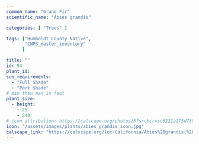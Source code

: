 ```yaml
---
common_name: "Grand Fir"
scientific_name: "Abies grandis"

categories: [ "Trees" ]

tags: ["Humboldt_County_Native",
       "CNPS_master_inventory"
      ]

title: ""
id: 94
plant_id: 
sun_requirements:
  - "Full Shade"
  - "Part Shade"
# min then max in feet
plant_size:
  - height: 
    - 25
    - 240
# icon attribution: https://calscape.org/photos/5?srchcr=sc6221a275d7357 
icon: "/assets/images/plants/abies_grandis_icon.jpg" 
calscape_link: "https://calscape.org/loc-California/Abies%20grandis(%20)"
---
```



